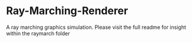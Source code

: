 # Ray-Marching-Renderer
A ray marching graphics simulation. Please visit the full readme for insight within the raymarch folder

